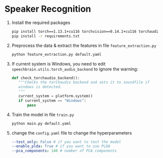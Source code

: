 # Speaker Recognition

1. Install the required packages
    ```bash
    pip install torch==1.13.1+cu116 torchvision==0.14.1+cu116 torchaudio==0.13.1 --extra-index-url https://download.pytorch.org/whl/cu116
    pip install -r requirements.txt
    ```
2. Preprocess the data & extract the features in file `feature_extraction.py`
    ```bash
    python feature_extraction.py default.yaml
    ```
3. If current system is Windows, you need to edit `speechbrain.utils.torch_audio_backend` to ignore the warning:
    ```python
   def check_torchaudio_backend():
       """Checks the torchaudio backend and sets it to soundfile if
       windows is detected.
       """
       current_system = platform.system()
       if current_system == "Windows":
           pass
    ```

4. Train the model in file `train.py`
    ```bash
    python main.py default.yaml
    ```
5. change the `config.yaml` file to change the hyperparameters
    ```yaml
    --test_only: False # if you want to test the model
    --enable_plda: True # if you want to use PLDA
    --pca_components: 140 # number of PCA components
   ```
